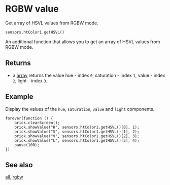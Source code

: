 # RGBW value

Get array of HSVL values from RGBW mode.
```sig
sensors.htColor1.getHSVL()
```

An additional function that allows you to get an array of HSVL values from RGBW mode.

## Returns

* a [array](/types/array) returns the value hue - index `0`, saturation - index `1`, value - index `2`, light - index `3`.

## Example

Display the values of the ``hue``, ``saturation``, ``value`` and ``light`` components.

```blocks
forever(function () {
    brick.clearScreen();
    brick.showValue("H", sensors.htColor1.getHSVL()[0], 1);
    brick.showValue("S", sensors.htColor1.getHSVL()[1], 2);
    brick.showValue("V", sensors.htColor1.getHSVL()[2], 3);
    brick.showValue("L", sensors.htColor1.getHSVL()[3], 4);
    pause(100);
})
```

## See also

[all](/docs/reference/sensors/ht-color-sensor-v2/all),
[rgbw](/reference/sensors/ht-color-sensor-v2/color)